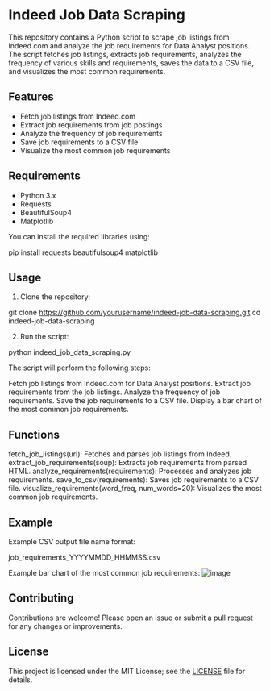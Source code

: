 # Indeed Job Data Scraping

This repository contains a Python script to scrape job listings from Indeed.com and analyze the job requirements for Data Analyst positions. The script fetches job listings, extracts job requirements, analyzes the frequency of various skills and requirements, saves the data to a CSV file, and visualizes the most common requirements.

## Features

- Fetch job listings from Indeed.com
- Extract job requirements from job postings
- Analyze the frequency of job requirements
- Save job requirements to a CSV file
- Visualize the most common job requirements

## Requirements

- Python 3.x
- Requests
- BeautifulSoup4
- Matplotlib

You can install the required libraries using:

pip install requests beautifulsoup4 matplotlib

## Usage
1. Clone the repository:

git clone https://github.com/yourusername/indeed-job-data-scraping.git
cd indeed-job-data-scraping

2. Run the script:

python indeed_job_data_scraping.py

The script will perform the following steps:

Fetch job listings from Indeed.com for Data Analyst positions.
Extract job requirements from the job listings.
Analyze the frequency of job requirements.
Save the job requirements to a CSV file.
Display a bar chart of the most common job requirements.

## Functions
fetch_job_listings(url): Fetches and parses job listings from Indeed.
extract_job_requirements(soup): Extracts job requirements from parsed HTML.
analyze_requirements(requirements): Processes and analyzes job requirements.
save_to_csv(requirements): Saves job requirements to a CSV file.
visualize_requirements(word_freq, num_words=20): Visualizes the most common job requirements.

## Example
Example CSV output file name format:

job_requirements_YYYYMMDD_HHMMSS.csv

Example bar chart of the most common job requirements:
![image](https://github.com/JaCar-868/Indeed_Job_Scraping_Analysis/assets/172214426/0d1403de-1c54-479f-960f-0873687c51c5)


## Contributing
Contributions are welcome! Please open an issue or submit a pull request for any changes or improvements.

## License
This project is licensed under the MIT License; see the [LICENSE](https://github.com/JaCar-868/Disease-Progression/blob/main/LICENSE) file for details.
